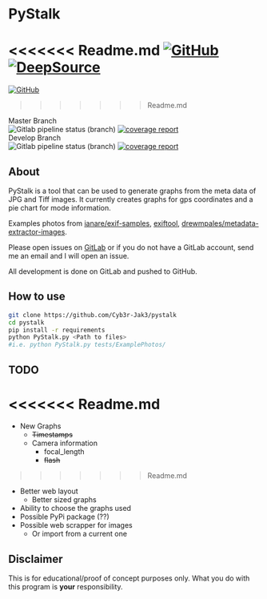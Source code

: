 # PyStalk

<<<<<<< Readme.md
[![GitHub](https://img.shields.io/github/license/Cyb3r-Jak3/pystalk?style=flat)](https://github.com/Cyb3r-Jak3/PyStalk/blob/master/LICENSE)  
[![DeepSource](https://static.deepsource.io/deepsource-badge-light.svg)](https://deepsource.io/gl/Cyb3r-Jak3/PyStalk/?ref=repository-badge)
=======
[![GitHub](https://img.shields.io/github/license/Cyb3r-Jak3/pystalk?style=flat)](https://github.com/Cyb3r-Jak3/PyStalk/blob/master/LICENSE)
>>>>>>> Readme.md

Master Branch  
![Gitlab pipeline status (branch)](https://img.shields.io/gitlab/pipeline/Cyb3r-Jak3/pystalk/master?label=Master%20Build&style=flat) [![coverage report](https://gitlab.com/Cyb3r-Jak3/pystalk/badges/master/coverage.svg)](https://gitlab.com/Cyb3r-Jak3/pystalk/commits/master)  
Develop Branch  
![Gitlab pipeline status (branch)](https://img.shields.io/gitlab/pipeline/Cyb3r-Jak3/pystalk/develop?label=Develop%20Build&style=flat) [![coverage report](https://gitlab.com/Cyb3r-Jak3/pystalk/badges/develop/coverage.svg)](https://gitlab.com/Cyb3r-Jak3/pystalk/commits/develop)

## About

PyStalk is a tool that can be used to generate graphs from the meta data of JPG and Tiff images. It currently creates graphs for gps coordinates and a pie chart for mode information.

Examples photos from [ianare/exif-samples](https://github.com/ianare/exif-samples/tree/master/jpg/gps), [exiftool](https://owl.phy.queensu.ca/~phil/exiftool/sample_images.html), [drewmpales/metadata-extractor-images](https://github.com/drewnoakes/metadata-extractor-images).

Please open issues on [GitLab](https://gitlab.com/Cyb3r-Jak3/PyStalk/issues) or if you do not have a GitLab account, send me an email and I will open an issue.

All development is done on GitLab and pushed to GitHub.

## How to use

```bash
git clone https://github.com/Cyb3r-Jak3/pystalk
cd pystalk
pip install -r requirements
python PyStalk.py <Path to files>
#i.e. python PyStalk.py tests/ExamplePhotos/
```

## TODO

<<<<<<< Readme.md
=======
- New Graphs
  - ~~Timestamps~~
  - Camera information
    - focal_length
    - ~~flash~~
>>>>>>> Readme.md
- Better web layout
  - Better sized graphs
- Ability to choose the graphs used
- Possible PyPi package (??)
- Possible web scrapper for images
  - Or import from a current one

## Disclaimer

This is for educational/proof of concept purposes only. What you do with this program is **your** responsibility.
